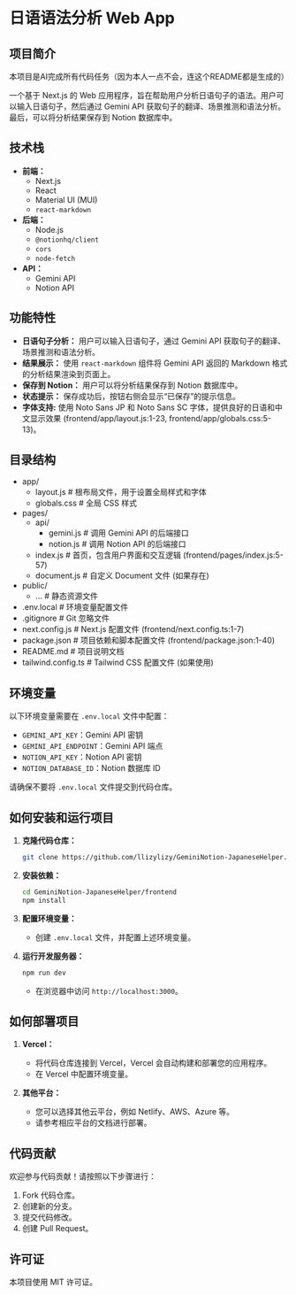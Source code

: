# 日语语法分析 Web App

## 项目简介

本项目是AI完成所有代码任务（因为本人一点不会，连这个README都是生成的）

一个基于 Next.js 的 Web 应用程序，旨在帮助用户分析日语句子的语法。用户可以输入日语句子，然后通过 Gemini API 获取句子的翻译、场景推测和语法分析。最后，可以将分析结果保存到 Notion 数据库中。

## 技术栈

*   **前端：**
    *   Next.js
    *   React
    *   Material UI (MUI)
    *   `react-markdown`
*   **后端：**
    *   Node.js
    *   `@notionhq/client`
    *   `cors`
    *   `node-fetch`
*   **API：**
    *   Gemini API
    *   Notion API

## 功能特性

*   **日语句子分析：** 用户可以输入日语句子，通过 Gemini API 获取句子的翻译、场景推测和语法分析。
*   **结果展示：** 使用 `react-markdown` 组件将 Gemini API 返回的 Markdown 格式的分析结果渲染到页面上。
*   **保存到 Notion：** 用户可以将分析结果保存到 Notion 数据库中。
*   **状态提示：** 保存成功后，按钮右侧会显示“已保存”的提示信息。
*   **字体支持:** 使用 Noto Sans JP 和 Noto Sans SC 字体，提供良好的日语和中文显示效果 (frontend/app/layout.js:1-23, frontend/app/globals.css:5-13)。

## 目录结构
*   app/
    *   layout.js     # 根布局文件，用于设置全局样式和字体
    *   globals.css   # 全局 CSS 样式
*   pages/
    *   api/
        *   gemini.js   # 调用 Gemini API 的后端接口
        *   notion.js   # 调用 Notion API 的后端接口
    *   index.js      # 首页，包含用户界面和交互逻辑 (frontend/pages/index.js:5-57)
    *   document.js   # 自定义 Document 文件 (如果存在)
*   public/
    *   ...           # 静态资源文件
*   .env.local        # 环境变量配置文件
*   .gitignore        # Git 忽略文件
*   next.config.js    # Next.js 配置文件 (frontend/next.config.ts:1-7)
*   package.json      # 项目依赖和脚本配置文件 (frontend/package.json:1-40)
*   README.md         # 项目说明文档
*   tailwind.config.ts # Tailwind CSS 配置文件 (如果使用)

## 环境变量

以下环境变量需要在 `.env.local` 文件中配置：

*   `GEMINI_API_KEY`：Gemini API 密钥
*   `GEMINI_API_ENDPOINT`：Gemini API 端点
*   `NOTION_API_KEY`：Notion API 密钥
*   `NOTION_DATABASE_ID`：Notion 数据库 ID

请确保不要将 `.env.local` 文件提交到代码仓库。

## 如何安装和运行项目

1.  **克隆代码仓库：**

    ```bash
    git clone https://github.com/llizylizy/GeminiNotion-JapaneseHelper.git
    ```

2.  **安装依赖：**

    ```bash
    cd GeminiNotion-JapaneseHelper/frontend
    npm install
    ```

3.  **配置环境变量：**

    *   创建 `.env.local` 文件，并配置上述环境变量。

4.  **运行开发服务器：**

    ```bash
    npm run dev
    ```

    *   在浏览器中访问 `http://localhost:3000`。

## 如何部署项目

1.  **Vercel：**

    *   将代码仓库连接到 Vercel，Vercel 会自动构建和部署您的应用程序。
    *   在 Vercel 中配置环境变量。

2.  **其他平台：**

    *   您可以选择其他云平台，例如 Netlify、AWS、Azure 等。
    *   请参考相应平台的文档进行部署。

## 代码贡献

欢迎参与代码贡献！请按照以下步骤进行：

1.  Fork 代码仓库。
2.  创建新的分支。
3.  提交代码修改。
4.  创建 Pull Request。

## 许可证

本项目使用 MIT 许可证。
